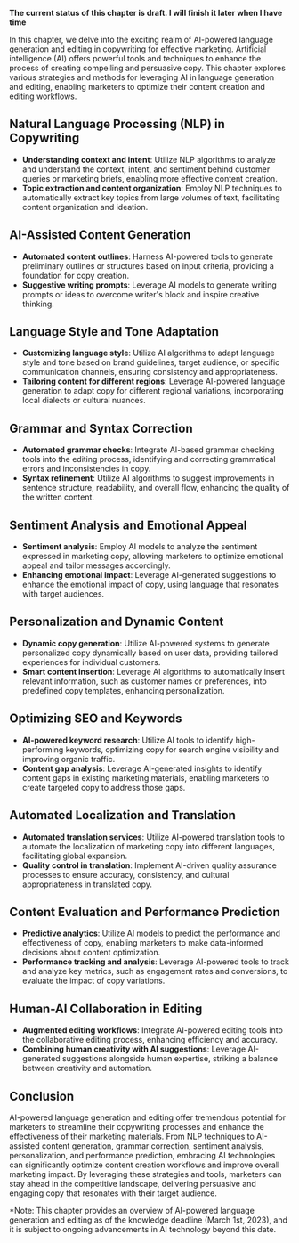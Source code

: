 **The current status of this chapter is draft. I will finish it later when I have time**

In this chapter, we delve into the exciting realm of AI-powered language generation and editing in copywriting for effective marketing. Artificial intelligence (AI) offers powerful tools and techniques to enhance the process of creating compelling and persuasive copy. This chapter explores various strategies and methods for leveraging AI in language generation and editing, enabling marketers to optimize their content creation and editing workflows.

Natural Language Processing (NLP) in Copywriting
------------------------------------------------

* **Understanding context and intent**: Utilize NLP algorithms to analyze and understand the context, intent, and sentiment behind customer queries or marketing briefs, enabling more effective content creation.
* **Topic extraction and content organization**: Employ NLP techniques to automatically extract key topics from large volumes of text, facilitating content organization and ideation.

AI-Assisted Content Generation
------------------------------

* **Automated content outlines**: Harness AI-powered tools to generate preliminary outlines or structures based on input criteria, providing a foundation for copy creation.
* **Suggestive writing prompts**: Leverage AI models to generate writing prompts or ideas to overcome writer's block and inspire creative thinking.

Language Style and Tone Adaptation
----------------------------------

* **Customizing language style**: Utilize AI algorithms to adapt language style and tone based on brand guidelines, target audience, or specific communication channels, ensuring consistency and appropriateness.
* **Tailoring content for different regions**: Leverage AI-powered language generation to adapt copy for different regional variations, incorporating local dialects or cultural nuances.

Grammar and Syntax Correction
-----------------------------

* **Automated grammar checks**: Integrate AI-based grammar checking tools into the editing process, identifying and correcting grammatical errors and inconsistencies in copy.
* **Syntax refinement**: Utilize AI algorithms to suggest improvements in sentence structure, readability, and overall flow, enhancing the quality of the written content.

Sentiment Analysis and Emotional Appeal
---------------------------------------

* **Sentiment analysis**: Employ AI models to analyze the sentiment expressed in marketing copy, allowing marketers to optimize emotional appeal and tailor messages accordingly.
* **Enhancing emotional impact**: Leverage AI-generated suggestions to enhance the emotional impact of copy, using language that resonates with target audiences.

Personalization and Dynamic Content
-----------------------------------

* **Dynamic copy generation**: Utilize AI-powered systems to generate personalized copy dynamically based on user data, providing tailored experiences for individual customers.
* **Smart content insertion**: Leverage AI algorithms to automatically insert relevant information, such as customer names or preferences, into predefined copy templates, enhancing personalization.

Optimizing SEO and Keywords
---------------------------

* **AI-powered keyword research**: Utilize AI tools to identify high-performing keywords, optimizing copy for search engine visibility and improving organic traffic.
* **Content gap analysis**: Leverage AI-generated insights to identify content gaps in existing marketing materials, enabling marketers to create targeted copy to address those gaps.

Automated Localization and Translation
--------------------------------------

* **Automated translation services**: Utilize AI-powered translation tools to automate the localization of marketing copy into different languages, facilitating global expansion.
* **Quality control in translation**: Implement AI-driven quality assurance processes to ensure accuracy, consistency, and cultural appropriateness in translated copy.

Content Evaluation and Performance Prediction
---------------------------------------------

* **Predictive analytics**: Utilize AI models to predict the performance and effectiveness of copy, enabling marketers to make data-informed decisions about content optimization.
* **Performance tracking and analysis**: Leverage AI-powered tools to track and analyze key metrics, such as engagement rates and conversions, to evaluate the impact of copy variations.

Human-AI Collaboration in Editing
---------------------------------

* **Augmented editing workflows**: Integrate AI-powered editing tools into the collaborative editing process, enhancing efficiency and accuracy.
* **Combining human creativity with AI suggestions**: Leverage AI-generated suggestions alongside human expertise, striking a balance between creativity and automation.

Conclusion
----------

AI-powered language generation and editing offer tremendous potential for marketers to streamline their copywriting processes and enhance the effectiveness of their marketing materials. From NLP techniques to AI-assisted content generation, grammar correction, sentiment analysis, personalization, and performance prediction, embracing AI technologies can significantly optimize content creation workflows and improve overall marketing impact. By leveraging these strategies and tools, marketers can stay ahead in the competitive landscape, delivering persuasive and engaging copy that resonates with their target audience.

\*Note: This chapter provides an overview of AI-powered language generation and editing as of the knowledge deadline (March 1st, 2023), and it is subject to ongoing advancements in AI technology beyond this date.
